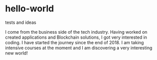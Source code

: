 # hello-world
tests and ideas

I come from the business side of the tech industry. Having worked on created applications and Blockchain solutions, I got very interested in coding. I have started the journey since the end of 2018. I am taking intensive courses at the moment and I am discovering a very interesting new world!
